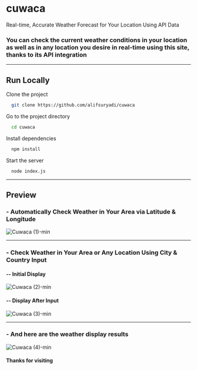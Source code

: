 # cuwaca
Real-time, Accurate Weather Forecast for Your Location Using API Data


### You can check the current weather conditions in your location as well as in any location you desire in real-time using this site, thanks to its API integration

---
## Run Locally

Clone the project

```bash
  git clone https://github.com/alifsuryadi/cuwaca
```

Go to the project directory

```bash
  cd cuwaca
```

Install dependencies

```bash
  npm install
```

Start the server

```bash
  node index.js
```

---
## Preview

### - Automatically Check Weather in Your Area via Latitude & Longitude
![Cuwaca (1)-min](https://github.com/alifsuryadi/cuwaca/assets/119511703/3e1963db-a6ed-4331-a87e-308420dcacfb)


---
### - Check Weather in Your Area or Any Location Using City & Country Input
#### -- Initial Display
![Cuwaca (2)-min](https://github.com/alifsuryadi/cuwaca/assets/119511703/6003e388-6c62-4691-bb0d-20615a88f89b)


#### -- Display After Input
![Cuwaca (3)-min](https://github.com/alifsuryadi/cuwaca/assets/119511703/8a259e98-2a78-4d30-8182-853458230c1e)


---
### - And here are the weather display results
![Cuwaca (4)-min](https://github.com/alifsuryadi/cuwaca/assets/119511703/544c93e1-09bd-43c7-a191-88cdab84c5d9)


#### Thanks for visiting

